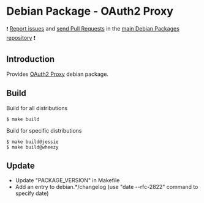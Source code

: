 # Debian Package - OAuth2 Proxy

:exclamation: [Report issues](https://github.com/manala/debian-packages/issues) and [send Pull Requests](https://github.com/manala/debian-packages/pulls) in the [main Debian Packages repository](https://github.com/manala/debian-packages) :exclamation:

## Introduction

Provides [OAuth2 Proxy](https://github.com/bitly/oauth2_proxy) debian package.

## Build

Build for all distributions

```
$ make build
```

Build for specific distributions

```
$ make build@jessie
$ make build@wheezy
```

## Update

* Update "PACKAGE_VERSION" in Makefile
* Add an entry to debian.*/changelog (use "date --rfc-2822" command to specify date)
